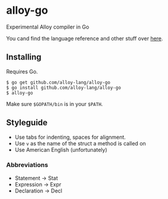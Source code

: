# alloy-go
Experimental Alloy compiler in Go

You cand find the language reference and other stuff over [here](https://github.com/alloy-lang/alloy).

## Installing
Requires Go.

	$ go get github.com/alloy-lang/alloy-go
	$ go install github.com/alloy-lang/alloy-go
	$ alloy-go

Make sure `$GOPATH/bin` is in your `$PATH`.

## Styleguide
* Use tabs for indenting, spaces for alignment.
* Use `v` as the name of the struct a method is called on
* Use American English (unfortunately)

### Abbreviations
* Statement -> Stat
* Expression -> Expr
* Declaration -> Decl
